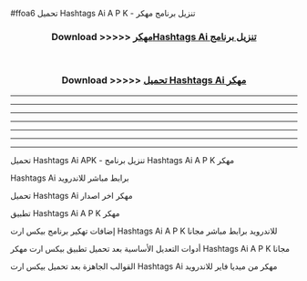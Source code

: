 #ffoa6 تحميل Hashtags Ai  A P K - تنزيل برنامج مهكر



<div align="center">
<h3>Download >>>>> <a href="https://runaway1.web.app/?sq=Hashtags Ai ">مهكرHashtags Ai  تنزيل برنامج</a></h3><br>

<h3>Download >>>>> <a href="https://runaway1.web.app/?sq=Hashtags Ai ">تحميل Hashtags Ai  مهكر</a></h3>
</div>


----------------------------------------------------------

----------------------------------------------------------

----------------------------------------------------------

----------------------------------------------------------

----------------------------------------------------------

----------------------------------------------------------

----------------------------------------------------------

تحميل Hashtags Ai  APK - تنزيل برنامج Hashtags Ai  A P K مهكر

Hashtags Ai  برابط مباشر للاندرويد

تحميل Hashtags Ai  مهكر اخر اصدار

تطبيق Hashtags Ai  A P K مهكر

إضافات تهكير برنامج بيكس ارت Hashtags Ai  A P K للاندرويد برابط مباشر مجانا

أدوات التعديل الأساسية بعد تحميل تطبيق بيكس ارت مهكر Hashtags Ai  A P K مجانا

القوالب الجاهزة بعد تحميل بيكس ارت Hashtags Ai  مهكر من ميديا فاير للاندرويد


